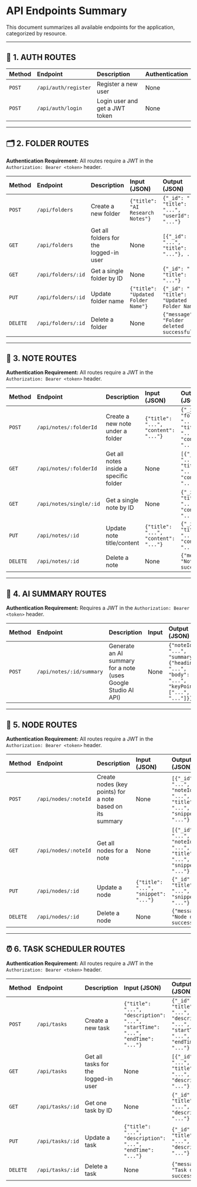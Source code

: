 # API Endpoints Summary

This document summarizes all available endpoints for the application, categorized by resource.

---

## 🔐 1. AUTH ROUTES

| Method | Endpoint | Description | Authentication |
| :--- | :--- | :--- | :--- |
| `POST` | `/api/auth/register` | Register a new user | None |
| `POST` | `/api/auth/login` | Login user and get a JWT token | None |

---

## 🗂️ 2. FOLDER ROUTES

**Authentication Requirement:** All routes require a JWT in the `Authorization: Bearer <token>` header.

| Method | Endpoint | Description | Input (JSON) | Output (JSON) |
| :--- | :--- | :--- | :--- | :--- |
| `POST` | `/api/folders` | Create a new folder | `{"title": "AI Research Notes"}` | `{"_id": "...", "title": "...", "userId": "..."}` |
| `GET` | `/api/folders` | Get all folders for the logged-in user | None | `[{"_id": "...", "title": "..."}, ...]` |
| `GET` | `/api/folders/:id` | Get a single folder by ID | None | `{"_id": "...", "title": "..."}` |
| `PUT` | `/api/folders/:id` | Update folder name | `{"title": "Updated Folder Name"}` | `{"_id": "...", "title": "Updated Folder Name"}` |
| `DELETE` | `/api/folders/:id` | Delete a folder | None | `{"message": "Folder deleted successfully"}` |

---

## 📝 3. NOTE ROUTES

**Authentication Requirement:** All routes require a JWT in the `Authorization: Bearer <token>` header.

| Method | Endpoint | Description | Input (JSON) | Output (JSON) |
| :--- | :--- | :--- | :--- | :--- |
| `POST` | `/api/notes/:folderId` | Create a new note under a folder | `{"title": "...", "content": "..."}` | `{"_id": "...", "folderId": "...", "title": "...", "content": "..."}` |
| `GET` | `/api/notes/:folderId` | Get all notes inside a specific folder | None | `[{"_id": "...", "title": "...", "content": "..."}, ...]` |
| `GET` | `/api/notes/single/:id` | Get a single note by ID | None | `{"_id": "...", "title": "...", "content": "..."}` |
| `PUT` | `/api/notes/:id` | Update note title/content | `{"title": "...", "content": "..."}` | `{"_id": "...", "title": "...", "content": "..."}` |
| `DELETE` | `/api/notes/:id` | Delete a note | None | `{"message": "Note deleted successfully"}` |

---

## 🤖 4. AI SUMMARY ROUTES

**Authentication Requirement:** Requires a JWT in the `Authorization: Bearer <token>` header.

| Method | Endpoint | Description | Input | Output (JSON) |
| :--- | :--- | :--- | :--- | :--- |
| `POST` | `/api/notes/:id/summary` | Generate an AI summary for a note (uses Google Studio AI API) | None | `{"noteId": "...", "summary": {"heading": "...", "body": "...", "keyPoints": ["...", "..."]}}` |

---

## 🧩 5. NODE ROUTES

**Authentication Requirement:** All routes require a JWT in the `Authorization: Bearer <token>` header.

| Method | Endpoint | Description | Input (JSON) | Output (JSON) |
| :--- | :--- | :--- | :--- | :--- |
| `POST` | `/api/nodes/:noteId` | Create nodes (key points) for a note based on its summary | None | `[{"_id": "...", "noteId": "...", "title": "...", "snippet": "..."}, ...]` |
| `GET` | `/api/nodes/:noteId` | Get all nodes for a note | None | `[{"_id": "...", "noteId": "...", "title": "...", "snippet": "..."}, ...]` |
| `PUT` | `/api/nodes/:id` | Update a node | `{"title": "...", "snippet": "..."}` | `{"_id": "...", "title": "...", "snippet": "..."}` |
| `DELETE` | `/api/nodes/:id` | Delete a node | None | `{"message": "Node deleted successfully"}` |

---

## ⏰ 6. TASK SCHEDULER ROUTES

**Authentication Requirement:** All routes require a JWT in the `Authorization: Bearer <token>` header.

| Method | Endpoint | Description | Input (JSON) | Output (JSON) |
| :--- | :--- | :--- | :--- | :--- |
| `POST` | `/api/tasks` | Create a new task | `{"title": "...", "description": "...", "startTime": "...", "endTime": "..."}` | `{"_id": "...", "title": "...", "description": "...", "startTime": "...", "endTime": "..."}` |
| `GET` | `/api/tasks` | Get all tasks for the logged-in user | None | `[{"_id": "...", "title": "...", "description": "..."}, ...]` |
| `GET` | `/api/tasks/:id` | Get one task by ID | None | `{"_id": "...", "title": "...", "description": "..."}` |
| `PUT` | `/api/tasks/:id` | Update a task | `{"title": "...", "description": "...", "endTime": "..."}` | `{"_id": "...", "title": "...", "description": "..."}` |
| `DELETE` | `/api/tasks/:id` | Delete a task | None | `{"message": "Task deleted successfully"}` |
